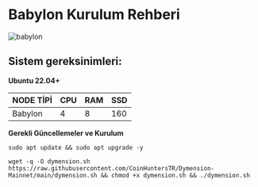 # Babylon Kurulum Rehberi

![babylon](https://pbs.twimg.com/profile_banners/1558731723243810816/1691512780/1500x500)



## Sistem gereksinimleri:

**Ubuntu 22.04+**

NODE TİPİ | CPU     | RAM      | SSD     |
| ------------- | ------------- | ------------- | -------- |
| Babylon | 4          | 8         | 160  |
  
  

**Gerekli Güncellemeler ve Kurulum**

```
sudo apt update && sudo apt upgrade -y
```
```
wget -q -O dymension.sh https://raw.githubusercontent.com/CoinHuntersTR/Dymension-Mainnet/main/dymension.sh && chmod +x dymension.sh && ./dymension.sh
```
